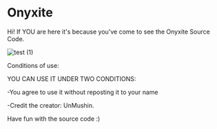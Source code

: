 # Onyxite
Hi! If YOU are here it's because you've come to see the Onyxite Source Code.

![test (1)](https://user-images.githubusercontent.com/89749065/204110321-c841f3c4-2c87-421f-8390-ab1d8267c7b0.png)

Conditions of use:

YOU CAN USE IT UNDER TWO CONDITIONS:

-You agree to use it without reposting it to your name

-Credit the creator: UnMushin.

Have fun with the source code :)

